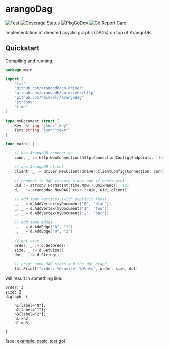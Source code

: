 # arangoDag


[![Test](https://github.com/heimdalr/arangodag/actions/workflows/test.yml/badge.svg)](https://github.com/heimdalr/arangodag/actions/workflows/test.yml)
[![Coverage Status](https://coveralls.io/repos/github/heimdalr/arangodag/badge.svg?branch=main)](https://coveralls.io/github/heimdalr/arangodag?branch=main)
[![PkgGoDev](https://pkg.go.dev/badge/github.com/heimdalr/arangodag)](https://pkg.go.dev/github.com/heimdalr/arangodag)
[![Go Report Card](https://goreportcard.com/badge/github.com/heimdalr/arangodag)](https://goreportcard.com/report/github.com/heimdalr/arangodag)

Implementation of directed acyclic graphs (DAGs) on top of ArangoDB.

## Quickstart

Compiling and running: 

``` go
package main

import (
	"fmt"
	"github.com/arangodb/go-driver"
	"github.com/arangodb/go-driver/http"
	"github.com/heimdalr/arangodag"
	"strconv"
	"time"
)

type myDocument struct {
	Key  string `json:"_key"`
	Text string `json:"text"`
}

func main() {

	// new ArangoDB-connection
	conn, _ := http.NewConnection(http.ConnectionConfig{Endpoints: []string{"http://localhost:8529"}})

	// new ArangoDB client
	client, _ := driver.NewClient(driver.ClientConfig{Connection: conn})

	// connect to DAG (create a new one if necessary)
	uid := strconv.FormatInt(time.Now().UnixNano(), 10)
	d, _ := arangodag.NewDAG("test-"+uid, uid, client)

	// add some vertices (with explicit keys)
	_, _ = d.AddVertex(myDocument{"0", "blah"})
	_, _ = d.AddVertex(myDocument{"1", "foo"})
	_, _ = d.AddVertex(myDocument{"2", "bar"})

	// add some edges
	_, _ = d.AddEdge("0", "1")
	_, _ = d.AddEdge("0", "2")

	// get size
	order, _ := d.GetOrder()
	size, _ := d.GetSize()
	dot, _ := d.String()

	// print some DAG stats and the dot graph
	fmt.Printf("order: %d\nsize: %d\n%s", order, size, dot)
```

will result in something like:

```
order: 3
size: 2
digraph  {
	
	n1[label="0"];
	n2[label="1"];
	n3[label="2"];
	n1->n2;
	n1->n3;
	
}
```

(see: [example_basic_test.go](example_basic_test.go))